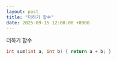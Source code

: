 ```yaml
---
layout: post
title: "더하기 함수"
date: 2025-09-15 12:00:00 +0900
---
```

 
더하기 함수

```cpp
int sum(int a, int b) { return a + b; }
```
